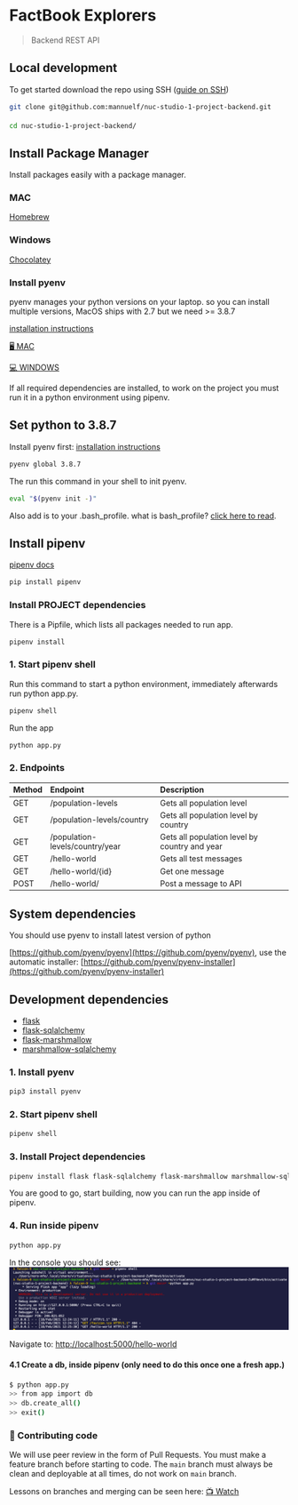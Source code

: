 # FactBook Explorers

> Backend REST API

## Local development

To get started download the repo using SSH ([guide on SSH](https://docs.github.com/en/free-pro-team@latest/github/authenticating-to-github/generating-a-new-ssh-key-and-adding-it-to-the-ssh-agent))

```bash
git clone git@github.com:mannuelf/nuc-studio-1-project-backend.git

cd nuc-studio-1-project-backend/

```

## Install Package Manager

Install packages easily with a package manager.

### MAC

[Homebrew](https://brew.sh/)

### Windows

[Chocolatey](https://chocolatey.org/)

### Install pyenv

pyenv manages your python versions on your laptop. so you can install multiple versions, MacOS ships with 2.7 but we need >= 3.8.7

[installation instructions](https://github.com/pyenv/pyenv)

[🖥 MAC](https://github.com/pyenv/pyenv#homebrew-on-macos)

[💻 WINDOWS](https://chocolatey.org/packages/pyenv-win)

If all required dependencies are installed, to work on the project you must run it in a python environment using pipenv.

## Set python to 3.8.7

Install pyenv first:
[installation instructions](https://github.com/pyenv/pyenv)

```bash
pyenv global 3.8.7
```

The run this command in your shell to init pyenv.

```bash
eval "$(pyenv init -)"
```

Also add is to your .bash_profile. what is bash_profile? [click here to read](https://linuxize.com/post/bashrc-vs-bash-profile/).

## Install pipenv

[pipenv docs](https://pypi.org/project/pipenv/)

```bash
pip install pipenv
```

### Install PROJECT dependencies

There is a Pipfile, which lists all packages needed to run app.

```bash
pipenv install
```

### 1. Start pipenv shell

Run this command to start a python environment, immediately afterwards run python app.py.

```bash
pipenv shell
```

Run the app

```bash
python app.py
```

### 2. Endpoints

| Method | Endpoint | Description |
| ------ | :------- | :---------- |
| GET | /population-levels | Gets all population level |
| GET | /population-levels/country | Gets all population level by country |
| GET | /population-levels/country/year | Gets all population level by country and year |
| GET | /hello-world | Gets all test messages |
| GET | /hello-world/{id} | Get one message |
| POST | /hello-world/ | Post a message to API |

## System dependencies

You should use pyenv to install latest version of python

[https://github.com/pyenv/pyenv](https://github.com/pyenv/pyenv), use the automatic installer: [https://github.com/pyenv/pyenv-installer](https://github.com/pyenv/pyenv-installer)

## Development dependencies

- [flask](https://flask.palletsprojects.com/)
- [flask-sqlalchemy](https://flask-sqlalchemy.palletsprojects.com/)
- [flask-marshmallow](https://flask-marshmallow.readthedocs.io/en/latest/)
- [marshmallow-sqlalchemy](https://marshmallow-sqlalchemy.readthedocs.io/en/latest/)

### 1. Install pyenv

```bash
pip3 install pyenv
```

### 2. Start pipenv shell

```bash
pipenv shell
```

### 3. Install Project dependencies

```bash
pipenv install flask flask-sqlalchemy flask-marshmallow marshmallow-sqlalchemy
```

You are good to go, start building, now you can run the app inside of pipenv.

### 4. Run inside pipenv

```bash
python app.py
```

In the console you should see:
![console](./.github/screen.png)

Navigate to:
[http://localhost:5000/hello-world](http://localhost:5000/hello-world)

#### 4.1 Create a db, inside pipenv (only need to do this once one a fresh app.)

```bash
$ python app.py
>> from app import db
>> db.create_all()
>> exit()
```

### 🚉 Contributing code

We will use peer review in the form of Pull Requests. You must make a feature branch before starting to code. The `main` branch must always be clean and deployable at all times, do not work on `main` branch.

Lessons on branches and merging can be seen here: [:tv: Watch](https://github.com/Noroff-Fagskole/campus-advisor-training-mannuelf/tree/master/Module%201)
